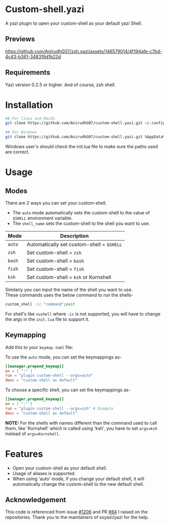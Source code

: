 # Custom-shell.yazi

A yazi plugin to open your custom-shell as your default yazi Shell.

## Previews
https://github.com/AnirudhG07/zsh.yazi/assets/146579014/4f194afe-c7bd-4c43-b361-348319d1b22d

## Requirements

Yazi version 0.2.5 or higher. And of course, zsh shell.

# Installation

```bash
## For linux and MacOS
git clone https://github.com/AnirudhG07/custom-shell.yazi.git ~/.config/yazi/plugins/custom-shell.yazi

## For Windows
git clone https://github.com/AnirudhG07/custom-shell.yazi.git %AppData%\yazi\config\plugins\custom-shell.yazi
```

Windows user's should check the init.lua file to make sure the paths used are correct.

# Usage

## Modes
There are 2 ways you can set your custom-shell. 
- The `auto` mode automatically sets the custom-shell to the value of `$SHELL` environment variable.
- The `shell_name` sets the custom-shell to the shell you want to use.

| **Mode** | **Description**                           |
|----------|-------------------------------------------|
| `auto`   | Automatically set custom-shell = `$SHELL` |
| `zsh`    | Set custom-shell = `zsh`                  |
| `bash`   | Set custom-shell = `bash`                 |
| `fish`   | Set custom-shell = `fish`                 |
| `ksh`    | Set custom-shell = `ksh` or Kornshell     |

Similarly you can input the name of the shell you want to use.
<br>
These commands uses the below command to run the shells-
```bash
custom_shell -ic "command";exit
```
For shell's like `nushell` where `-ic` is not supported, you will have to change the args in the `init.lua` file to support it.

## Keymapping
Add this to your `keymap.toml` file:

To use the `auto` mode, you can set the keymappings as-
```toml
[[manager.prepend_keymap]]
on = [ ":" ]
run = "plugin custom-shell --args=auto" 
desc = "custom-shell as default"
```
To choose a specific shell, you can set the keymappings as-
```toml
[[manager.prepend_keymap]]
on = [ ":" ]
run = "plugin custom-shell --args=zsh" # Example
desc = "custom-shell as default"
```
**NOTE:** For the shells with names different than the command used to call them, like 'Kornshell' which is called using 'ksh', you have to set `args=ksh` instead of `args=Kornshell`.

# Features
- Open your custom-shell as your default shell.
- Usage of aliases is supported.
- When using 'auto' mode, if you change your default shell, it will automatically change the custom-shell to the new default shell.

## Acknowledgement

This code is referenced from issue [#1206](https://github.com/sxyazi/yazi/issues/1206) and PR [#84](https://github.com/yazi-rs/yazi-rs.github.io/pull/84) I raised on the repositories. Thank you to the maintainers of sxyazi/yazi for the help.